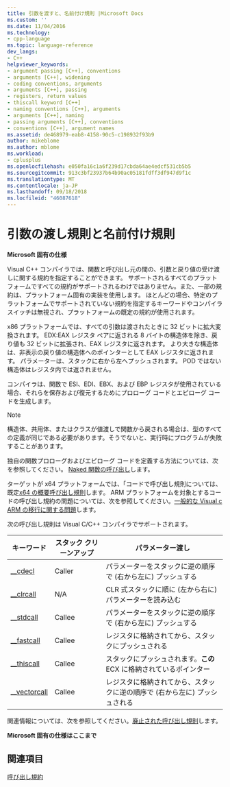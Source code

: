 ```yaml
---
title: 引数を渡すと、名前付け規則 |Microsoft Docs
ms.custom: ''
ms.date: 11/04/2016
ms.technology:
- cpp-language
ms.topic: language-reference
dev_langs:
- C++
helpviewer_keywords:
- argument passing [C++], conventions
- arguments [C++], widening
- coding conventions, arguments
- arguments [C++], passing
- registers, return values
- thiscall keyword [C++]
- naming conventions [C++], arguments
- arguments [C++], naming
- passing arguments [C++], conventions
- conventions [C++], argument names
ms.assetid: de468979-eab8-4158-90c5-c198932f93b9
author: mikeblome
ms.author: mblome
ms.workload:
- cplusplus
ms.openlocfilehash: e050fa16c1a6f239d17cbda64ae4edcf531cb5b5
ms.sourcegitcommit: 913c3bf23937b64b90ac05181fdff3df947d9f1c
ms.translationtype: MT
ms.contentlocale: ja-JP
ms.lasthandoff: 09/18/2018
ms.locfileid: "46087618"
---
```

# <a name="argument-passing-and-naming-conventions"></a>引数の渡し規則と名前付け規則

**Microsoft 固有の仕様**

Visual C++ コンパイラでは、関数と呼び出し元の間の、引数と戻り値の受け渡しに関する規約を指定することができます。 サポートされるすべてのプラットフォームですべての規約がサポートされるわけではありません。また、一部の規約は、プラットフォーム固有の実装を使用します。 ほとんどの場合、特定のプラットフォームでサポートされていない規約を指定するキーワードやコンパイラ スイッチは無視され、プラットフォームの既定の規約が使用されます。

x86 プラットフォームでは、すべての引数は渡されたときに 32 ビットに拡大変換されます。 EDX:EAX レジスタ ペアに返される 8 バイトの構造体を除き、戻り値も 32 ビットに拡張され、EAX レジスタに返されます。 より大きな構造体は、非表示の戻り値の構造体へのポインターとして EAX レジスタに返されます。 パラメーターは、スタックに右から左へプッシュされます。 POD ではない構造体はレジスタ内では返されません。

コンパイラは、関数で ESI、EDI、EBX、および EBP レジスタが使用されている場合、それらを保存および復元するためにプロローグ コードとエピローグ コードを生成します。

> [!NOTE]
>  構造体、共用体、またはクラスが値渡しで関数から戻される場合は、型のすべての定義が同じである必要があります。そうでないと、実行時にプログラムが失敗することがあります。

独自の関数プロローグおよびエピローグ コードを定義する方法については、次を参照してください。 [Naked 関数の呼び出し](../cpp/naked-function-calls.md)します。

ターゲットが x64 プラットフォームでは、「コードで呼び出し規則については、既定[x64 の概要呼び出し規則](../build/overview-of-x64-calling-conventions.md)します。 ARM プラットフォームを対象とするコードの呼び出し規約の問題については、次を参照してください。[一般的な Visual c ARM の移行に関する問題](../build/common-visual-cpp-arm-migration-issues.md)します。

次の呼び出し規則は Visual C/C++ コンパイラでサポートされます。

|キーワード|スタック クリーンアップ|パラメーター渡し|
|-------------|-------------------|-----------------------|
|[__cdecl](../cpp/cdecl.md)|Caller|パラメーターをスタックに逆の順序で (右から左に) プッシュする|
|[__clrcall](../cpp/clrcall.md)|N/A|CLR 式スタックに順に (左から右に) パラメーターを読み込む|
|[__stdcall](../cpp/stdcall.md)|Callee|パラメーターをスタックに逆の順序で (右から左に) プッシュする|
|[__fastcall](../cpp/fastcall.md)|Callee|レジスタに格納されてから、スタックにプッシュされる|
|[__thiscall](../cpp/thiscall.md)|Callee|スタックにプッシュされます。**この**ECX に格納されているポインター|
|[__vectorcall](../cpp/vectorcall.md)|Callee|レジスタに格納されてから、スタックに逆の順序で (右から左に) プッシュされる|

関連情報については、次を参照してください。[廃止された呼び出し規則](../cpp/obsolete-calling-conventions.md)します。

**Microsoft 固有の仕様はここまで**

## <a name="see-also"></a>関連項目

[呼び出し規約](../cpp/calling-conventions.md)